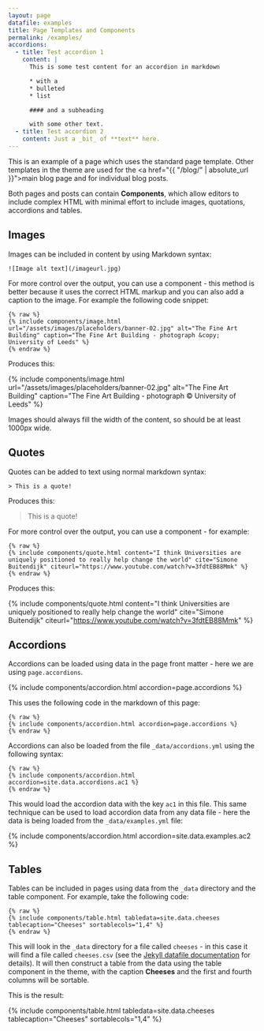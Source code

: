 ```yaml
---
layout: page
datafile: examples
title: Page Templates and Components
permalink: /examples/
accordions:
  - title: Test accordion 1
    content: |
      This is some test content for an accordion in markdown

      * with a
      * bulleted
      * list

      #### and a subheading

      with some other text.
  - title: Test accordion 2
    content: Just a _bit_ of **text** here.
---
```


This is an example of a page which uses the standard page template. Other templates in the theme are used for the <a href="{{ "/blog/" | absolute_url }}">main blog page</a> and for individual blog posts.

Both pages and posts can contain **Components**, which allow editors to include complex HTML with minimal effort to include images, quotations, accordions and tables.

## Images

Images can be included in content by using Markdown syntax:
```
![Image alt text](/imageurl.jpg)
```
For more control over the output, you can use a component - this method is better because it uses the correct HTML markup and you can also add a caption to the image. For example the following code snippet:
```
{% raw %}
{% include components/image.html url="/assets/images/placeholders/banner-02.jpg" alt="The Fine Art Building" caption="The Fine Art Building - photograph &copy; University of Leeds" %}
{% endraw %}
```
Produces this:

{% include components/image.html url="/assets/images/placeholders/banner-02.jpg" alt="The Fine Art Building" caption="The Fine Art Building - photograph &copy; University of Leeds" %}

Images should always fill the width of the content, so should be at least 1000px wide.

## Quotes

Quotes can be added to text using normal markdown syntax:
```
> This is a quote!
```
Produces this:

> This is a quote!

For more control over the output, you can use a component - for example:
```
{% raw %}
{% include components/quote.html content="I think Universities are uniquely positioned to really help change the world" cite="Simone Buitendijk" citeurl="https://www.youtube.com/watch?v=3fdtEB88Mmk" %}
{% endraw %}
```
Produces this:

{% include components/quote.html content="I think Universities are uniquely positioned to really help change the world" cite="Simone Buitendijk" citeurl="https://www.youtube.com/watch?v=3fdtEB88Mmk" %}

## Accordions

Accordions can be loaded using data in the page front matter - here we are using `page.accordions`.

{% include components/accordion.html accordion=page.accordions %}

This uses the following code in the markdown of this page:
```
{% raw %}
{% include components/accordion.html accordion=page.accordions %}
{% endraw %}
```
Accordions can also be loaded from the file `_data/accordions.yml` using the following syntax:
```
{% raw %}
{% include components/accordion.html accordion=site.data.accordions.ac1 %}
{% endraw %}
```
This would load the accordion data with the key `ac1` in this file. This same technique can be used to load accordion data from any data file - here the data is being loaded from the `_data/examples.yml` file:

{% include components/accordion.html accordion=site.data.examples.ac2 %}

## Tables

Tables can be included in pages using data from the `_data` directory and the table component. For example, take the following code:

```
{% raw %}
{% include components/table.html tabledata=site.data.cheeses tablecaption="Cheeses" sortablecols="1,4" %}
{% endraw %}
```
This will look in the `_data` directory for a file called `cheeses` - in this case it will find a file called `cheeses.csv` (see the [Jekyll datafile documentation](https://jekyllrb.com/docs/datafiles/) for details). It will then construct a table from the data using the table component in the theme, with the caption **Cheeses** and the first and fourth columns will be sortable.

This is the result:

{% include components/table.html tabledata=site.data.cheeses tablecaption="Cheeses" sortablecols="1,4" %}
